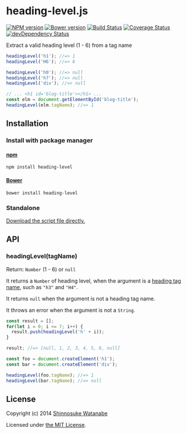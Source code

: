 # heading-level.js

[![NPM version](https://img.shields.io/npm/v/heading-level.svg)](https://www.npmjs.org/package/heading-level)
[![Bower version](https://img.shields.io/bower/v/heading-level.svg)](https://github.com/shinnn/heading-level.js/releases)
[![Build Status](https://travis-ci.org/shinnn/heading-level.js.svg?branch=master)](https://travis-ci.org/shinnn/heading-level.js)
[![Coverage Status](https://img.shields.io/coveralls/shinnn/heading-level.js.svg)](https://coveralls.io/r/shinnn/heading-level.js)
[![devDependency Status](https://david-dm.org/shinnn/heading-level.js/dev-status.svg)](https://david-dm.org/shinnn/heading-level.js#info=devDependencies)

Extract a valid heading level (1 - 6) from a tag name

```javascript
headingLevel('h1'); //=> 1
headingLevel('H6'); //=> 6

headingLevel('h0'); //=> null
headingLevel('h7'); //=> null
headingLevel('div'); //=> null

// ... <h1 id='blog-title'></h1> ...
const elm = document.getElementById('blog-title');
headingLevel(elm.tagName); //=> 1
```

## Installation

### Install with package manager

#### [npm](https://www.npmjs.com/)

```
npm install heading-level
```

#### [Bower](http://bower.io/) 

```
bower install heading-level
```

### Standalone

[Download the script file directly.](https://raw.githubusercontent.com/shinnn/heading-level.js/master/browser.js "view raw")

## API

### headingLevel(tagName)

Return: `Number` (1 - 6) or `null`

It returns a `Number` of heading level, when the argument is a [heading tag name](https://www.w3.org/TR/html-markup/elements.html), such as `"h3"` and `"H4"`.

It returns `null` when the argument is not a heading tag name.

It throws an error when the argument is not a `String`.

```javascript
const result = [];
for(let i = 0; i <= 7; i++) {
  result.push(headingLevel('h' + i));
}

result; //=> [null, 1, 2, 3, 4, 5, 6, null]
```

```javascript
const foo = document.createElement('h1');
const bar = document.createElement('div');

headingLevel(foo.tagName); //=> 1
headingLevel(bar.tagName); //=> null
```

## License

Copyright (c) 2014 [Shinnosuke Watanabe](https://github.com/shinnn)

Licensed under [the MIT License](./LICENSE).
